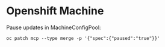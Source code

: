 # Openshift Machine

Pause updates in MachineConfigPool:
```
oc patch mcp --type merge -p '{"spec":{"paused":"true"}}'
```
